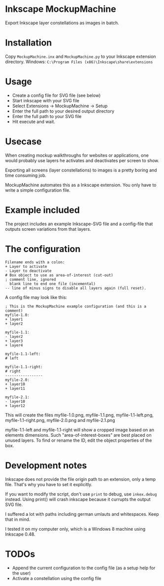 Inkscape MockupMachine
=====================

Export Inkscape layer constellations as images in batch.

Installation
============
Copy `MockupMachine.inx` and `MockupMachine.py` to your Inkscape extension directory.
Windows: `C:\Program Files (x86)\Inkscape\share\extensions`

Usage
=====
* Create a config file for SVG file (see below)
* Start inkscape with your SVG file
* Select Extensions -> MockupMachine -> Setup
* Enter the full path to your desired output directory
* Enter the full path to your SVG file
* Hit execute and wait.

Usecase
=======

When creating mockup walkthroughs for websites or applications, one would probably use layers he 
activates and deactivates per screen to show.

Exporting all screens (layer constellations) to images is a pretty boring and time consuming job.

MockupMachine automates this as a Inkscape extension. You only have to write a simple configuration file.

Example included
================

The project includes an example Inkscape-SVG file and a config-file that outputs screen variations from that layers.

The configuration
=================

    Filename ends with a colon:
    + Layer to activate
    - Layer to deactivate
    # Box object to use as area-of-interest (cut-out)
	; comment line, ignored
      blank line to end one file (incemental)
    -- line of minus signs to disable all layers again (full reset).

A config file may look like this:

    ; This is the MockupMachine example configuration (and this is a comment)
    myfile-1.0:
    + layer1
    + layer2
    
    myfile-1.1:
    - layer2
    + layer3
    + layer4
	
	myfile-1.1-left:
	# left
	
	myfile-1.1-right:
	# right
    -----------------
    myfile-2.0:
    + layer10
    + layer11
    
    myfile-2.1:
    - layer10
    + layer12

This will create the files myfile-1.0.png, myfile-1.1.png, myfile-1.1-left.png, myfile-1.1-right.png, myfile-2.0.png and myfile-2.1.png

myfile-1.1-left and myfile-1.1-right will show a cropped image based on an elements dimensions. 
Such "area-of-interest-boxes" are best placed on unused layers. To find or rename the ID, edit the object properties of the box.

Development notes
=================

Inkscape does not provide the file origin path to an extension, only a temp file. 
That's why you have to set it explicitly.

If you want to modify the script, don't use `print` to debug, use `inkex.debug` instead. 
Using print() will crash inkscape because it currupts the output SVG file.

I suffered a lot with paths including german umlauts and whitespaces. Keep that in mind.

I tested it on my computer only, which is a Windows 8 machine using Inkscape 0.48.


TODOs
=====
* Append the current configuration to the config file (as a setup help for the user)
* Activate a constellation using the config file
